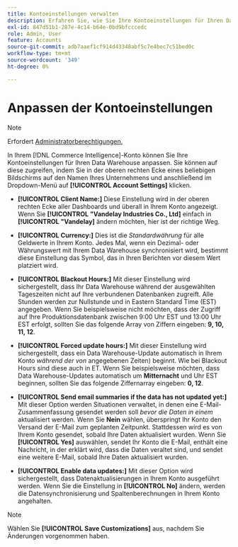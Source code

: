```yaml
---
title: Kontoeinstellungen verwalten
description: Erfahren Sie, wie Sie Ihre Kontoeinstellungen für Ihren Data Warehouse anpassen.
exl-id: 847d51b1-287e-4c14-b64e-0bd9bfcccedc
role: Admin, User
feature: Accounts
source-git-commit: adb7aaef1cf914d43348abf5c7e4bec7c51bed0c
workflow-type: tm+mt
source-wordcount: '349'
ht-degree: 0%

---
```


# Anpassen der Kontoeinstellungen

>[!NOTE]
>
>Erfordert [Administratorberechtigungen.](../../administrator/user-management/user-management.md)

In Ihrem [!DNL Commerce Intelligence]-Konto können Sie Ihre Kontoeinstellungen für Ihren Data Warehouse anpassen. Sie können auf diese zugreifen, indem Sie in der oberen rechten Ecke eines beliebigen Bildschirms auf den Namen Ihres Unternehmens und anschließend im Dropdown-Menü auf **[!UICONTROL Account Settings]** klicken.

* **[!UICONTROL Client Name:]** Diese Einstellung wird in der oberen rechten Ecke aller Dashboards und überall in Ihrem Konto angezeigt. Wenn Sie **[!UICONTROL "Vandelay Industries Co., Ltd]** einfach in **[!UICONTROL "Vandelay]** ändern möchten, hier ist der richtige Weg.

* **[!UICONTROL Currency:]** Dies ist die *Standardwährung* für alle Geldwerte in Ihrem Konto. Jedes Mal, wenn ein Dezimal- oder Währungswert mit Ihrem Data Warehouse synchronisiert wird, bestimmt diese Einstellung das Symbol, das in Ihren Berichten vor diesem Wert platziert wird.

* **[!UICONTROL Blackout Hours:]** Mit dieser Einstellung wird sichergestellt, dass Ihr Data Warehouse während der ausgewählten Tageszeiten nicht auf Ihre verbundenen Datenbanken zugreift. Alle Stunden werden zur Nullstunde und in Eastern Standard Time (EST) angegeben. Wenn Sie beispielsweise nicht möchten, dass der Zugriff auf Ihre Produktionsdatenbank zwischen 9:00 Uhr EST und 13:00 Uhr EST erfolgt, sollten Sie das folgende Array von Ziffern eingeben: **9, 10, 11, 12**.

* **[!UICONTROL Forced update hours:]** Mit dieser Einstellung wird sichergestellt, dass ein Data Warehouse-Update automatisch in Ihrem Konto *während der von* angegebenen Zeiten) beginnt. Wie bei Blackout Hours sind diese auch in ET. Wenn Sie beispielsweise möchten, dass Data Warehouse-Updates automatisch um **Mitternacht** und **&#x200B;**&#x200B;Uhr EST beginnen, sollten Sie das folgende Ziffernarray eingeben: **0, 12**.

* **[!UICONTROL Send email summaries if the data has not updated yet:]** Mit dieser Option werden Situationen verwaltet, in denen eine E-Mail-Zusammenfassung gesendet werden soll *bevor die Daten in einem* aktualisiert werden. Wenn Sie **Nein** wählen, überspringt Ihr Konto den Versand der E-Mail zum geplanten Zeitpunkt. Stattdessen wird es von Ihrem Konto gesendet, sobald Ihre Daten aktualisiert wurden. Wenn Sie **[!UICONTROL Yes]** auswählen, sendet Ihr Konto die E-Mail, enthält eine Nachricht, in der erklärt wird, dass die Daten veraltet sind, und sendet eine weitere E-Mail, sobald Ihre Daten aktualisiert wurden.

* **[!UICONTROL Enable data updates:]** Mit dieser Option wird sichergestellt, dass Datenaktualisierungen in Ihrem Konto ausgeführt werden. Wenn Sie die Einstellung in **[!UICONTROL No]** ändern, werden die Datensynchronisierung und Spaltenberechnungen in Ihrem Konto angehalten.

>[!NOTE]
>
>Wählen Sie **[!UICONTROL Save Customizations]** aus, nachdem Sie Änderungen vorgenommen haben.

